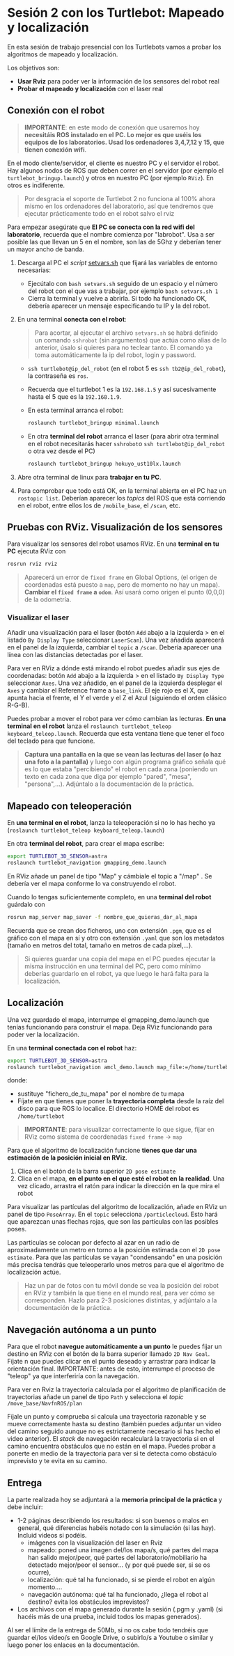 # Sesión 2 con los Turtlebot: Mapeado y localización

En esta sesión de trabajo presencial con los Turtlebots vamos a probar los algoritmos de mapeado y localización.

Los objetivos son:

- **Usar Rviz** para poder ver la información de los sensores del robot real
- **Probar el mapeado y localización** con el laser real

## Conexión con el robot

> **IMPORTANTE**: en este modo de conexión que usaremos hoy **necesitáis ROS instalado en el PC. Lo mejor es que uséis los equipos de los laboratorios. Usad los ordenadores 3,4,7,12 y 15, que tienen conexión wifi**. 

En el modo cliente/servidor, el cliente es nuestro PC y el servidor el robot. Hay algunos nodos de ROS que deben correr en el servidor (por ejemplo el `turtlebot_bringup.launch`) y otros en nuestro PC (por ejemplo `RViz`). En otros es indiferente.

> Por desgracia el soporte de Turtlebot 2 no funciona al 100% ahora mismo en los ordenadores del laboratorio, así que tendremos que ejecutar prácticamente todo en el robot salvo el rviz

Para empezar asegúrate que  **El PC se conecta con la red wifi del laboratorio**, recuerda que el nombre comienza por "labrobot". Usa a ser posible las que llevan un 5 en el nombre, son las de 5Ghz y deberían tener un mayor ancho de banda.

1. Descarga al PC el *script* [setvars.sh](setvars.sh) que fijará las variables de entorno necesarias:
    - Ejecútalo con `bash setvars.sh` seguido de un espacio y el número del robot con el que vas a trabajar, por ejemplo `bash setvars.sh 1`
    - Cierra la terminal y vuelve a abrirla. Si todo ha funcionado OK, debería aparecer un mensaje especificando tu IP y la del robot.

2. En una terminal **conecta con el robot**:

    > Para acortar, al ejecutar el archivo `setvars.sh` se habrá definido un comando `sshrobot` (sin argumentos) que actúa como alias de lo anterior, úsalo si quieres para no teclear tanto. El comando ya toma automáticamente la ip del robot, login y password.
    - `ssh turtlebot@ip_del_robot` (en el robot 5 es `ssh tb2@ip_del_robot`), la contraseña es `ros`.
    - Recuerda que el turtlebot 1 es la `192.168.1.5` y así sucesivamente hasta el 5 que es la `192.168.1.9`.
    
    - En esta terminal arranca el robot: 
    
      ```bash
      roslaunch turtlebot_bringup minimal.launch
      ```
    - En otra **terminal del robot** arranca el laser (para abrir otra terminal en el robot necesitarás hacer `sshrobot`o `ssh turtlebot@ip_del_robot` o  otra vez desde el PC)
     
      ```bash
      roslaunch turtlebot_bringup hokuyo_ust10lx.launch
      ```

4. Abre otra terminal de linux para **trabajar en tu PC**. 
    
5. Para comprobar que todo está OK, en la terminal abierta en el PC haz un `rostopic list`. Deberían aparecer los *topics* del ROS que está corriendo en el robot, entre ellos los de `/mobile_base`, el `/scan`, etc.

## Pruebas con RViz. Visualización de los sensores

Para visualizar los sensores del robot usamos RViz. En una **terminal en tu PC** ejecuta RViz con

```bash
rosrun rviz rviz
``` 

> Aparecerá un error de `fixed frame` en Global Options,  (el origen de coordenadas está puesto a `map`, pero de momento no hay un mapa). **Cambiar el `fixed frame` a `odom`**. Así usará como origen el punto (0,0,0) de la odometría.

### Visualizar el laser

Añadir una visualización para el laser (botón `Add` abajo a la izquierda > en el listado `By Display Type` seleccionar `LaserScan`). Una vez añadida aparecerá en el panel de la izquierda, cambiar el `topic` a `/scan`. Debería aparecer una línea con las distancias detectadas por el laser.

Para ver en RViz a dónde está mirando el robot puedes añadir sus ejes de coordenadas: botón `Add` abajo a la izquierda > en el listado `By Display Type` seleccionar `Axes`. Una vez añadido, en el panel de la izquierda desplegar el `Axes` y cambiar el Reference frame a `base_link`. El eje rojo es el X, que apunta hacia el frente, el Y el verde y el Z el Azul (siguiendo el orden clásico R-G-B). 


Puedes probar a mover el robot para ver cómo cambian las lecturas. **En una terminal en el robot** lanza el `roslaunch turtlebot_teleop keyboard_teleop.launch`. Recuerda que esta ventana tiene que tener el foco del teclado para que funcione.

> **Captura una pantalla en la que se vean las lecturas del laser (o haz una foto a la pantalla)** y luego con algún programa gráfico señala qué es lo que estaba "percibiendo" el robot en cada zona (poniendo un texto en cada zona que diga por ejemplo "pared", "mesa", "persona",...). Adjúntalo a la documentación de la práctica.

## Mapeado con teleoperación

En **una terminal en el robot**, lanza la teleoperación si no lo has hecho ya (`roslaunch turtlebot_teleop keyboard_teleop.launch`)

En otra **terminal del robot**, para crear el mapa escribe:

```bash
export TURTLEBOT_3D_SENSOR=astra
roslaunch turtlebot_navigation gmapping_demo.launch
```

En RViz añade un panel de tipo "Map" y cámbiale el topic a "/map" . Se debería ver el mapa conforme lo va construyendo el robot. 

Cuando lo tengas suficientemente completo, en una **terminal del robot** guárdalo con 

```bash
rosrun map_server map_saver -f nombre_que_quieras_dar_al_mapa
```

Recuerda que se crean dos ficheros, uno con extensión `.pgm`, que es el gráfico con el mapa en sí y otro con extensión `.yaml` que son los metadatos (tamaño en metros del total, tamaño en metros de cada pixel,...).

> Si quieres guardar una copia del mapa en el PC puedes ejecutar la misma instrucción en una terminal del PC, pero como mínimo deberías guardarlo en el robot, ya que luego le hará falta para la localización.


## Localización

Una vez guardado el mapa, interrumpe el gmapping_demo.launch que tenías funcionando para construir el mapa. Deja RViz funcionando para poder ver la localización.

En una **terminal conectada con el robot** haz: 

```bash
export TURTLEBOT_3D_SENSOR=astra
roslaunch turtlebot_navigation amcl_demo.launch map_file:=/home/turtlebot/fichero_de_tu_mapa.yaml
```

donde: 

- sustituye "fichero_de_tu_mapa" por el nombre de tu mapa
- Fíjate en que tienes que poner la **trayectoria completa** desde la raíz del disco para que ROS lo localice. El directorio HOME del robot es `/home/turtlebot`

> **IMPORTANTE**: para visualizar correctamente lo que sigue, fijar en RViz como sistema de coordenadas `fixed frame` -> `map`

Para que el algoritmo de localización funcione **tienes que dar una estimación de la posición inicial en RViz**. 

1. Clica en el botón de la barra superior `2D pose estimate` 
2. Clica en el mapa, **en el punto en el que esté el robot en la realidad**. Una vez clicado, arrastra el ratón para indicar la dirección en la que mira el robot

Para visualizar las partículas del algoritmo de localización, añade en RViz un panel de tipo `PoseArray`. En el `topic` selecciona `/particlecloud`. Esto hará que aparezcan unas flechas rojas, que son las partículas con las posibles poses.

Las partículas se colocan por defecto al azar en un radio de aproximadamente un metro en torno a la posición estimada con el `2D pose estimate`. Para que las partículas se vayan "condensando" en una posición más precisa tendrás que teleoperarlo unos metros para que el algoritmo de localización actúe.

> Haz un par de fotos con tu móvil donde se vea la posición del robot en RViz y también la que tiene en el mundo real, para ver cómo se corresponden. Hazlo para 2-3 posiciones distintas, y adjúntalo a la documentación de la práctica.

## Navegación autónoma a un punto

Para que el robot **navegue automáticamente a un punto** le puedes fijar un destino en RViz con el botón de la barra superior llamado `2D Nav Goal`. Fíjate n que puedes clicar en el punto deseado y arrastrar para indicar la orientación final. IMPORTANTE: antes de esto, interrumpe el proceso de "teleop" ya que interferiría con la navegación.

Para ver en Rviz la trayectoria calculada por el algoritmo de planificación de trayectorias añade un panel de tipo `Path` y selecciona el *topic* `/move_base/NavfnROS/plan`

Fíjale un punto y comprueba si calcula una trayectoria razonable y se mueve correctamente hasta su destino (también puedes adjuntar un video del camino seguido aunque no es estrictamente necesario si has hecho el video anterior). El *stack* de navegación recalculará la trayectoria si en el camino encuentra obstáculos que no están en el mapa. Puedes probar a ponerte en medio de la trayectoria para ver si te detecta como obstáculo imprevisto y te evita en su camino.

## Entrega

La parte realizada hoy se adjuntará a la **memoria principal de la práctica** y debe incluir:

+ 1-2 páginas describiendo los resultados: si son buenos o malos en general, qué diferencias habéis notado con la simulación (si las hay). Incluid videos si podéis.
    + imágenes con la visualización del laser en Rviz
    + mapeado: poned una imagen del/los mapa/s, qué partes del mapa han salido mejor/peor, qué partes del laboratorio/mobiliario ha detectado mejor/peor el sensor... (y por qué puede ser, si se os ocurre), 
    +  localización: qué tal ha funcionado, si se pierde el robot en algún momento....
    +  navegación autónoma: qué tal ha funcionado, ¿llega el robot al destino? evita los obstáculos imprevistos?
+ Los archivos con el mapa generado durante la sesión  (.pgm y .yaml) (si hacéis más de una prueba, incluid todos los mapas generados).

Al ser el límite de la entrega de 50Mb, si no os cabe todo tendréis que guardar el/los video/s en Google Drive, o subirlo/s a Youtube o similar y luego poner los enlaces en la documentación.



    